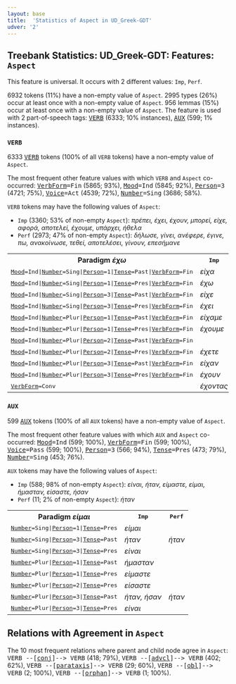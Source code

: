 ```yaml
---
layout: base
title:  'Statistics of Aspect in UD_Greek-GDT'
udver: '2'
---
```


## Treebank Statistics: UD_Greek-GDT: Features: `Aspect`

This feature is universal.
It occurs with 2 different values: `Imp`, `Perf`.

6932 tokens (11%) have a non-empty value of `Aspect`.
2995 types (26%) occur at least once with a non-empty value of `Aspect`.
956 lemmas (15%) occur at least once with a non-empty value of `Aspect`.
The feature is used with 2 part-of-speech tags: <tt><a href="el_gdt-pos-VERB.html">VERB</a></tt> (6333; 10% instances), <tt><a href="el_gdt-pos-AUX.html">AUX</a></tt> (599; 1% instances).

### `VERB`

6333 <tt><a href="el_gdt-pos-VERB.html">VERB</a></tt> tokens (100% of all `VERB` tokens) have a non-empty value of `Aspect`.

The most frequent other feature values with which `VERB` and `Aspect` co-occurred: <tt><a href="el_gdt-feat-VerbForm.html">VerbForm</a></tt><tt>=Fin</tt> (5865; 93%), <tt><a href="el_gdt-feat-Mood.html">Mood</a></tt><tt>=Ind</tt> (5845; 92%), <tt><a href="el_gdt-feat-Person.html">Person</a></tt><tt>=3</tt> (4721; 75%), <tt><a href="el_gdt-feat-Voice.html">Voice</a></tt><tt>=Act</tt> (4539; 72%), <tt><a href="el_gdt-feat-Number.html">Number</a></tt><tt>=Sing</tt> (3686; 58%).

`VERB` tokens may have the following values of `Aspect`:

* `Imp` (3360; 53% of non-empty `Aspect`): <em>πρέπει, έχει, έχουν, μπορεί, είχε, αφορά, αποτελεί, έχουμε, υπάρχει, ήθελα</em>
* `Perf` (2973; 47% of non-empty `Aspect`): <em>δήλωσε, γίνει, ανέφερε, έγινε, πω, ανακοίνωσε, τεθεί, αποτελέσει, γίνουν, επεσήμανε</em>

<table>
  <tr><th>Paradigm <i>έχω</i></th><th><tt>Imp</tt></th><th><tt>Perf</tt></th></tr>
  <tr><td><tt><tt><a href="el_gdt-feat-Mood.html">Mood</a></tt><tt>=Ind</tt>|<tt><a href="el_gdt-feat-Number.html">Number</a></tt><tt>=Sing</tt>|<tt><a href="el_gdt-feat-Person.html">Person</a></tt><tt>=1</tt>|<tt><a href="el_gdt-feat-Tense.html">Tense</a></tt><tt>=Past</tt>|<tt><a href="el_gdt-feat-VerbForm.html">VerbForm</a></tt><tt>=Fin</tt></tt></td><td><em>είχα</em></td><td></td></tr>
  <tr><td><tt><tt><a href="el_gdt-feat-Mood.html">Mood</a></tt><tt>=Ind</tt>|<tt><a href="el_gdt-feat-Number.html">Number</a></tt><tt>=Sing</tt>|<tt><a href="el_gdt-feat-Person.html">Person</a></tt><tt>=1</tt>|<tt><a href="el_gdt-feat-Tense.html">Tense</a></tt><tt>=Pres</tt>|<tt><a href="el_gdt-feat-VerbForm.html">VerbForm</a></tt><tt>=Fin</tt></tt></td><td><em>έχω</em></td><td></td></tr>
  <tr><td><tt><tt><a href="el_gdt-feat-Mood.html">Mood</a></tt><tt>=Ind</tt>|<tt><a href="el_gdt-feat-Number.html">Number</a></tt><tt>=Sing</tt>|<tt><a href="el_gdt-feat-Person.html">Person</a></tt><tt>=3</tt>|<tt><a href="el_gdt-feat-Tense.html">Tense</a></tt><tt>=Past</tt>|<tt><a href="el_gdt-feat-VerbForm.html">VerbForm</a></tt><tt>=Fin</tt></tt></td><td><em>είχε</em></td><td><em>είχε</em></td></tr>
  <tr><td><tt><tt><a href="el_gdt-feat-Mood.html">Mood</a></tt><tt>=Ind</tt>|<tt><a href="el_gdt-feat-Number.html">Number</a></tt><tt>=Sing</tt>|<tt><a href="el_gdt-feat-Person.html">Person</a></tt><tt>=3</tt>|<tt><a href="el_gdt-feat-Tense.html">Tense</a></tt><tt>=Pres</tt>|<tt><a href="el_gdt-feat-VerbForm.html">VerbForm</a></tt><tt>=Fin</tt></tt></td><td><em>έχει</em></td><td></td></tr>
  <tr><td><tt><tt><a href="el_gdt-feat-Mood.html">Mood</a></tt><tt>=Ind</tt>|<tt><a href="el_gdt-feat-Number.html">Number</a></tt><tt>=Plur</tt>|<tt><a href="el_gdt-feat-Person.html">Person</a></tt><tt>=1</tt>|<tt><a href="el_gdt-feat-Tense.html">Tense</a></tt><tt>=Past</tt>|<tt><a href="el_gdt-feat-VerbForm.html">VerbForm</a></tt><tt>=Fin</tt></tt></td><td><em>είχαμε</em></td><td></td></tr>
  <tr><td><tt><tt><a href="el_gdt-feat-Mood.html">Mood</a></tt><tt>=Ind</tt>|<tt><a href="el_gdt-feat-Number.html">Number</a></tt><tt>=Plur</tt>|<tt><a href="el_gdt-feat-Person.html">Person</a></tt><tt>=1</tt>|<tt><a href="el_gdt-feat-Tense.html">Tense</a></tt><tt>=Pres</tt>|<tt><a href="el_gdt-feat-VerbForm.html">VerbForm</a></tt><tt>=Fin</tt></tt></td><td><em>έχουμε</em></td><td></td></tr>
  <tr><td><tt><tt><a href="el_gdt-feat-Mood.html">Mood</a></tt><tt>=Ind</tt>|<tt><a href="el_gdt-feat-Number.html">Number</a></tt><tt>=Plur</tt>|<tt><a href="el_gdt-feat-Person.html">Person</a></tt><tt>=2</tt>|<tt><a href="el_gdt-feat-Tense.html">Tense</a></tt><tt>=Past</tt>|<tt><a href="el_gdt-feat-VerbForm.html">VerbForm</a></tt><tt>=Fin</tt></tt></td><td></td><td><em>είχατε</em></td></tr>
  <tr><td><tt><tt><a href="el_gdt-feat-Mood.html">Mood</a></tt><tt>=Ind</tt>|<tt><a href="el_gdt-feat-Number.html">Number</a></tt><tt>=Plur</tt>|<tt><a href="el_gdt-feat-Person.html">Person</a></tt><tt>=2</tt>|<tt><a href="el_gdt-feat-Tense.html">Tense</a></tt><tt>=Pres</tt>|<tt><a href="el_gdt-feat-VerbForm.html">VerbForm</a></tt><tt>=Fin</tt></tt></td><td><em>έχετε</em></td><td></td></tr>
  <tr><td><tt><tt><a href="el_gdt-feat-Mood.html">Mood</a></tt><tt>=Ind</tt>|<tt><a href="el_gdt-feat-Number.html">Number</a></tt><tt>=Plur</tt>|<tt><a href="el_gdt-feat-Person.html">Person</a></tt><tt>=3</tt>|<tt><a href="el_gdt-feat-Tense.html">Tense</a></tt><tt>=Past</tt>|<tt><a href="el_gdt-feat-VerbForm.html">VerbForm</a></tt><tt>=Fin</tt></tt></td><td><em>είχαν</em></td><td><em>είχαν</em></td></tr>
  <tr><td><tt><tt><a href="el_gdt-feat-Mood.html">Mood</a></tt><tt>=Ind</tt>|<tt><a href="el_gdt-feat-Number.html">Number</a></tt><tt>=Plur</tt>|<tt><a href="el_gdt-feat-Person.html">Person</a></tt><tt>=3</tt>|<tt><a href="el_gdt-feat-Tense.html">Tense</a></tt><tt>=Pres</tt>|<tt><a href="el_gdt-feat-VerbForm.html">VerbForm</a></tt><tt>=Fin</tt></tt></td><td><em>έχουν</em></td><td></td></tr>
  <tr><td><tt><tt><a href="el_gdt-feat-VerbForm.html">VerbForm</a></tt><tt>=Conv</tt></tt></td><td><em>έχοντας</em></td><td></td></tr>
</table>

### `AUX`

599 <tt><a href="el_gdt-pos-AUX.html">AUX</a></tt> tokens (100% of all `AUX` tokens) have a non-empty value of `Aspect`.

The most frequent other feature values with which `AUX` and `Aspect` co-occurred: <tt><a href="el_gdt-feat-Mood.html">Mood</a></tt><tt>=Ind</tt> (599; 100%), <tt><a href="el_gdt-feat-VerbForm.html">VerbForm</a></tt><tt>=Fin</tt> (599; 100%), <tt><a href="el_gdt-feat-Voice.html">Voice</a></tt><tt>=Pass</tt> (599; 100%), <tt><a href="el_gdt-feat-Person.html">Person</a></tt><tt>=3</tt> (566; 94%), <tt><a href="el_gdt-feat-Tense.html">Tense</a></tt><tt>=Pres</tt> (473; 79%), <tt><a href="el_gdt-feat-Number.html">Number</a></tt><tt>=Sing</tt> (453; 76%).

`AUX` tokens may have the following values of `Aspect`:

* `Imp` (588; 98% of non-empty `Aspect`): <em>είναι, ήταν, είμαστε, είμαι, ήμασταν, είσαστε, ήσαν</em>
* `Perf` (11; 2% of non-empty `Aspect`): <em>ήταν</em>

<table>
  <tr><th>Paradigm <i>είμαι</i></th><th><tt>Imp</tt></th><th><tt>Perf</tt></th></tr>
  <tr><td><tt><tt><a href="el_gdt-feat-Number.html">Number</a></tt><tt>=Sing</tt>|<tt><a href="el_gdt-feat-Person.html">Person</a></tt><tt>=1</tt>|<tt><a href="el_gdt-feat-Tense.html">Tense</a></tt><tt>=Pres</tt></tt></td><td><em>είμαι</em></td><td></td></tr>
  <tr><td><tt><tt><a href="el_gdt-feat-Number.html">Number</a></tt><tt>=Sing</tt>|<tt><a href="el_gdt-feat-Person.html">Person</a></tt><tt>=3</tt>|<tt><a href="el_gdt-feat-Tense.html">Tense</a></tt><tt>=Past</tt></tt></td><td><em>ήταν</em></td><td><em>ήταν</em></td></tr>
  <tr><td><tt><tt><a href="el_gdt-feat-Number.html">Number</a></tt><tt>=Sing</tt>|<tt><a href="el_gdt-feat-Person.html">Person</a></tt><tt>=3</tt>|<tt><a href="el_gdt-feat-Tense.html">Tense</a></tt><tt>=Pres</tt></tt></td><td><em>είναι</em></td><td></td></tr>
  <tr><td><tt><tt><a href="el_gdt-feat-Number.html">Number</a></tt><tt>=Plur</tt>|<tt><a href="el_gdt-feat-Person.html">Person</a></tt><tt>=1</tt>|<tt><a href="el_gdt-feat-Tense.html">Tense</a></tt><tt>=Past</tt></tt></td><td><em>ήμασταν</em></td><td></td></tr>
  <tr><td><tt><tt><a href="el_gdt-feat-Number.html">Number</a></tt><tt>=Plur</tt>|<tt><a href="el_gdt-feat-Person.html">Person</a></tt><tt>=1</tt>|<tt><a href="el_gdt-feat-Tense.html">Tense</a></tt><tt>=Pres</tt></tt></td><td><em>είμαστε</em></td><td></td></tr>
  <tr><td><tt><tt><a href="el_gdt-feat-Number.html">Number</a></tt><tt>=Plur</tt>|<tt><a href="el_gdt-feat-Person.html">Person</a></tt><tt>=2</tt>|<tt><a href="el_gdt-feat-Tense.html">Tense</a></tt><tt>=Pres</tt></tt></td><td><em>είσαστε</em></td><td></td></tr>
  <tr><td><tt><tt><a href="el_gdt-feat-Number.html">Number</a></tt><tt>=Plur</tt>|<tt><a href="el_gdt-feat-Person.html">Person</a></tt><tt>=3</tt>|<tt><a href="el_gdt-feat-Tense.html">Tense</a></tt><tt>=Past</tt></tt></td><td><em>ήταν, ήσαν</em></td><td><em>ήταν</em></td></tr>
  <tr><td><tt><tt><a href="el_gdt-feat-Number.html">Number</a></tt><tt>=Plur</tt>|<tt><a href="el_gdt-feat-Person.html">Person</a></tt><tt>=3</tt>|<tt><a href="el_gdt-feat-Tense.html">Tense</a></tt><tt>=Pres</tt></tt></td><td><em>είναι</em></td><td></td></tr>
</table>

## Relations with Agreement in `Aspect`

The 10 most frequent relations where parent and child node agree in `Aspect`:
<tt>VERB --[<tt><a href="el_gdt-dep-conj.html">conj</a></tt>]--> VERB</tt> (418; 79%),
<tt>VERB --[<tt><a href="el_gdt-dep-advcl.html">advcl</a></tt>]--> VERB</tt> (402; 62%),
<tt>VERB --[<tt><a href="el_gdt-dep-parataxis.html">parataxis</a></tt>]--> VERB</tt> (29; 60%),
<tt>VERB --[<tt><a href="el_gdt-dep-obl.html">obl</a></tt>]--> VERB</tt> (2; 100%),
<tt>VERB --[<tt><a href="el_gdt-dep-orphan.html">orphan</a></tt>]--> VERB</tt> (1; 100%).


